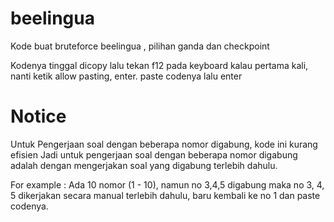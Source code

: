 # beelingua
Kode buat bruteforce beelingua , pilihan ganda dan checkpoint

Kodenya tinggal dicopy lalu tekan f12 pada keyboard
kalau pertama kali, nanti ketik allow pasting, enter.
paste codenya lalu enter

# Notice
Untuk Pengerjaan soal dengan beberapa nomor digabung, kode ini kurang efisien
Jadi untuk pengerjaan soal dengan beberapa nomor digabung adalah dengan
mengerjakan soal yang digabung terlebih dahulu. 

For example : Ada 10 nomor (1 - 10), namun no 3,4,5 digabung maka no 3, 4, 5 dikerjakan secara manual
terlebih dahulu, baru kembali ke no 1 dan paste codenya.
